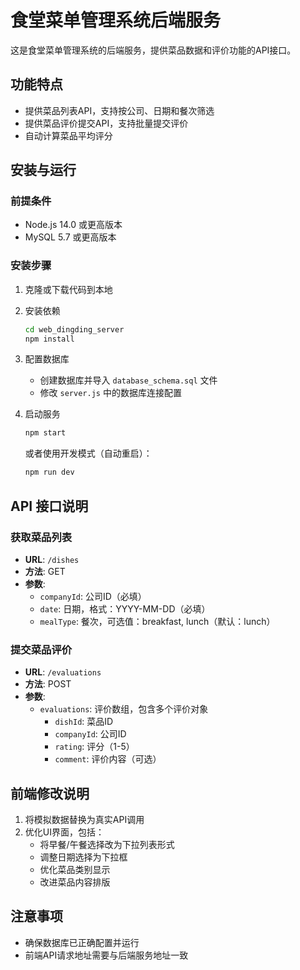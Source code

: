 # 食堂菜单管理系统后端服务

这是食堂菜单管理系统的后端服务，提供菜品数据和评价功能的API接口。

## 功能特点

- 提供菜品列表API，支持按公司、日期和餐次筛选
- 提供菜品评价提交API，支持批量提交评价
- 自动计算菜品平均评分

## 安装与运行

### 前提条件

- Node.js 14.0 或更高版本
- MySQL 5.7 或更高版本

### 安装步骤

1. 克隆或下载代码到本地

2. 安装依赖
   ```bash
   cd web_dingding_server
   npm install
   ```

3. 配置数据库
   - 创建数据库并导入 `database_schema.sql` 文件
   - 修改 `server.js` 中的数据库连接配置

4. 启动服务
   ```bash
   npm start
   ```
   或者使用开发模式（自动重启）：
   ```bash
   npm run dev
   ```

## API 接口说明

### 获取菜品列表

- **URL**: `/dishes`
- **方法**: GET
- **参数**:
  - `companyId`: 公司ID（必填）
  - `date`: 日期，格式：YYYY-MM-DD（必填）
  - `mealType`: 餐次，可选值：breakfast, lunch（默认：lunch）

### 提交菜品评价

- **URL**: `/evaluations`
- **方法**: POST
- **参数**:
  - `evaluations`: 评价数组，包含多个评价对象
    - `dishId`: 菜品ID
    - `companyId`: 公司ID
    - `rating`: 评分（1-5）
    - `comment`: 评价内容（可选）

## 前端修改说明

1. 将模拟数据替换为真实API调用
2. 优化UI界面，包括：
   - 将早餐/午餐选择改为下拉列表形式
   - 调整日期选择为下拉框
   - 优化菜品类别显示
   - 改进菜品内容排版

## 注意事项

- 确保数据库已正确配置并运行
- 前端API请求地址需要与后端服务地址一致
